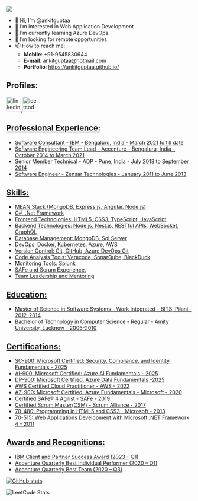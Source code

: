 ![](https://komarev.com/ghpvc/?username=ankitguptaa&color=green)

- 👋 Hi, I’m @ankitguptaa
- 👀 I’m interested in Web Application Development
- 🌱 I’m currently learning Azure DevOps.
- 💞️ I’m looking for remote opportunities
- 📫 How to reach me:
  * **Mobile**: +91-9545830644
  * **E-mail**: ankitguptaa@hotmail.com
  * **Portfolio**: https://ankitguptaa.github.io/

Profiles:
--------------------
<p>
<a href="https://www.linkedin.com/in/ankitguptaaa" rel="link"><img src='https://cdn1.iconfinder.com/data/icons/logotypes/32/circle-linkedin-512.png' alt='linkedin' height='40'>
<a href="https://leetcode.com/ankitguptaa" rel="link"><img src='https://encrypted-tbn0.gstatic.com/images?q=tbn:ANd9GcRg3_zUOTTVtG0oVsm36rwDXTDpFRwo6Q01J3vdQDE7&s' alt='leetcode' height='40'>
</p>
 
Professional Experience:
--------------------
- Software Consultant - IBM - Bengaluru, India - March 2021 to till date
- Software Engineering Team Lead - Accenture - Bengaluru, India - October 2014 to March 2021
- Senior Member Technical - ADP - Pune, India - July 2013 to September 2014
- Software Engineer - Zensar Technologies - January 2011 to June 2013

Skills:
--------------------
- MEAN Stack (MongoDB, Express.js, Angular, Node.js)
- C#, .Net Framework
- Frontend Technologies: HTML5, CSS3, TypeScript, JavaScript
- Backend Technologies: Node.js, Nest.js, RESTful APIs, WebSocket, GraphQL
- Database Management: MongoDB, Sql Server
- DevOps: Docker, Kubernetes, Azure, AWS 
- Version Control: Git, GitHub, Azure DevOps Git
- Code Analysis Tools: Veracode, SonarQube, BlackDuck
- Monitoring Tools: Splunk
- SAFe and Scrum Experience.
- Team Leadership and Mentoring

Education:
--------------------
- Master of Science in Software Systems - Work Integrated - BITS, Pilani - 2012-2014
- Bachelor of Technology in Computer Science - Regular - Amity University, Lucknow - 2006-2010

Certifications:
--------------------
- SC-900: Microsoft Certified: Security, Compliance, and Identity Fundamentals - 2025
- AI-900: Microsoft Certified: Azure AI Fundamentals - 2025
- DP-900: Microsoft Certified: Azure Data Fundamentals -2025
- AWS Certified Cloud Practitioner - AWS - 2022
- AZ-900: Microsoft Certified: Azure Fundamentals - Microsoft - 2020
- Certified SAFe® 4 Agilist - SAFe - 2019
- Certified Scrum Master(CSM) - Scrum Alliance - 2017
- 70-480: Programming in HTML5 and CSS3 - Microsoft - 2013
- 70-515: Web Applications Development with Microsoft .NET Framework 4 - 2011

Awards and Recognitions:
--------------------
- IBM Client and Partner Success Award (2023 – Q1)
- Accenture Quarterly Best Individual Performer (2020 – Q1)
- Accenture Quarterly Best Team (2020 – Q3)

[![GitHub stats](https://github-readme-stats.vercel.app/api?username=ankitguptaa&show_icons=true)  ](https://github-readme-stats.vercel.app/api?username=ankitguptaa&theme=transparent)

![LeetCode Stats](https://leetcard.jacoblin.cool/ankitguptaa?theme=dark&font=Sansita)
